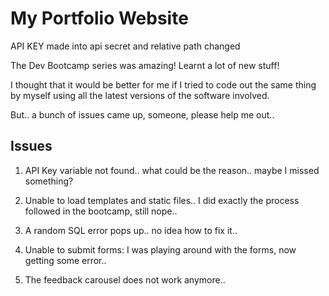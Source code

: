 # My Portfolio Website
API KEY made into api secret and relative path changed


The Dev Bootcamp series was amazing! Learnt a lot of new stuff!

I thought that it would be better for me if I tried to code out the same thing by myself using all the latest versions of the software involved.

But.. a bunch of issues came up, someone, please help me out..

## Issues

1. API Key variable not found.. what could be the reason.. maybe I missed something?

2. Unable to load templates and static files.. I did exactly the process followed in the bootcamp, still nope..

3. A random SQL error pops up.. no idea how to fix it..

4. Unable to submit forms: I was playing around with the forms, now getting some error..

5. The feedback carousel does not work anymore..

